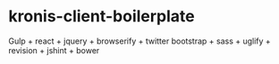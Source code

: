 # kronis-client-boilerplate
Gulp + react + jquery + browserify + twitter bootstrap + sass + uglify + revision + jshint + bower
